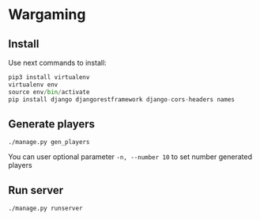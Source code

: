 # Wargaming

## Install

Use next commands to install:

```python
pip3 install virtualenv
virtualenv env
source env/bin/activate
pip install django djangorestframework django-cors-headers names
```

## Generate players

```
./manage.py gen_players
```

You can user optional parameter ``-n, --number 10`` to set number generated players

## Run server
```
./manage.py runserver
```
